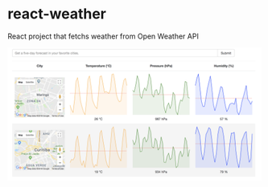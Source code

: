 # react-weather

React project that fetchs weather from Open Weather API

![Project image](https://github.com/Klockner/react-weather/blob/master/img/weather.png)
